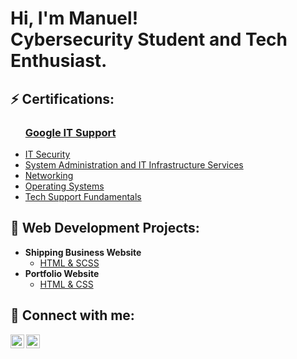 <h1>Hi, I'm Manuel! <br/><a href="[https://www.linkedin.com/in/manuel-robles-9b7273224/]"></a> Cybersecurity Student</a> and Tech Enthusiast.

<h2>⚡ Certifications:</h2>
<ul>
  <h3><a href="https://www.coursera.org/account/accomplishments/specialization/certificate/H4FC4X2YNWZS">Google IT Support</a></h3>
  <li><a href="https://www.coursera.org/account/accomplishments/certificate/GH9BTHK5E9WN">IT Security</a></li>
  <li><a href="https://www.coursera.org/account/accomplishments/certificate/E2AHH6G8UD3S">System Administration and IT Infrastructure Services</a></li>
  <li><a href="https://www.coursera.org/account/accomplishments/certificate/2NF422F9N88N">Networking</a></li>
  <li><a href="https://www.coursera.org/account/accomplishments/certificate/EFS822QHJKBW">Operating Systems</a></li>
  <li><a href="https://www.coursera.org/account/accomplishments/certificate/BYYD64XKL659">Tech Support Fundamentals</a></li>
</ul>

<!--
<h2> 🔭 Cybersecurity Projects:</h2>

- <b>PLACEHOLDER</b>
  - [in progress](https://github.com/joshmadakor1/Algorithms-Practice)
- <b>PLACEHOLDER</b>
  - [In progress](https://github.com/mannyboul/personal-portfolio)
-->

<h2> 🌱 Web Development Projects:</h2>

- <b>Shipping Business Website</b>
  - [HTML & SCSS](https://github.com/mannyboul/inex-designed_by_tsotne_peradze)
- <b>Portfolio Website</b>
  - [HTML & CSS](https://github.com/mannyboul/personal-portfolio)

<h2> 🤳 Connect with me:</h2>

<!--[<img align="left" alt="mannyboul | YouTube" width="22px" src="https://cdn.jsdelivr.net/npm/simple-icons@v3/icons/youtube.svg" />][youtube]-->
[<img align="left" alt="mannyrobles | Twitter" width="22px" src="https://cdn.jsdelivr.net/npm/simple-icons@v3/icons/twitter.svg" />][twitter]
[<img align="left" alt="mannyrobles | LinkedIn" width="22px" src="https://cdn.jsdelivr.net/npm/simple-icons@v3/icons/linkedin.svg" />][linkedin]
<!--[<img align="left" alt="mannyboul | Instagram" width="22px" src="https://cdn.jsdelivr.net/npm/simple-icons@v3/icons/instagram.svg" />][instagram]-->

[twitter]: https://twitter.com/mannyr0bles
[linkedin]: https://www.linkedin.com/in/mannyr0bles

<!--
**mannyrobles/mannyrobles** is a ✨ _special_ ✨ repository because its `README.md` (this file) appears on your GitHub profile.

Here are some ideas to get you started:

- 🔭 I’m currently working on ...
- 🌱 I’m currently learning ...
- 👯 I’m looking to collaborate on ...
- 🤔 I’m looking for help with ...
- 💬 Ask me about ...
- 📫 How to reach me: ...
- 😄 Pronouns: ...
- ⚡ Fun fact: ...
-->
